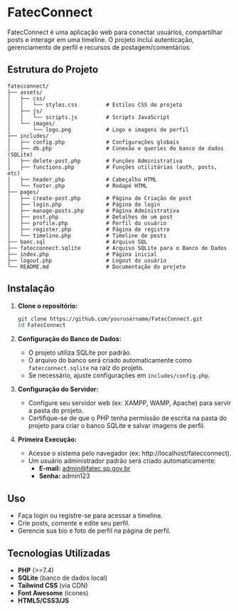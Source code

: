 # FatecConnect

FatecConnect é uma aplicação web para conectar usuários, compartilhar posts e interagir em uma timeline. O projeto inclui autenticação, gerenciamento de perfil e recursos de postagem/comentários.

## Estrutura do Projeto

```
fatecconnect/
├── assets/
│   ├── css/
│   │   └── styles.css         # Estilos CSS do projeto
│   ├── js/
│   │   └── scripts.js         # Scripts JavaScript
│   └── images/
│       └── logo.png           # Logo e imagens de perfil
├── includes/
│   ├── config.php             # Configurações globais
│   ├── db.php                 # Conexão e queries do banco de dados (SQLite)
│   ├── delete-post.php        # Funções Administrativa
│   ├── functions.php          # Funções utilitárias (auth, posts, etc)
│   ├── header.php             # Cabeçalho HTML
│   └── footer.php             # Rodapé HTML
├── pages/
│   ├── create-post.php        # Página de Criação de post
│   ├── login.php              # Página de login
│   ├── manage-posts.php       # Página Administrativa
│   ├── post.php               # Detalhes de um post
│   ├── profile.php            # Perfil do usuário
│   ├── register.php           # Página de registro
│   └── timeline.php           # Timeline de posts
├── banc.sql                   # Arquivo SQL
├── fatecconnect.sqlite        # Arquivo SQLite para o Banco de Dados
├── index.php                  # Página inicial
├── logout.php                 # Logout do usuário
└── README.md                  # Documentação do projeto
```

## Instalação

1. **Clone o repositório:**
   ```sh
   git clone https://github.com/yourusername/FatecConnect.git
   cd FatecConnect
   ```

2. **Configuração do Banco de Dados:**
   - O projeto utiliza SQLite por padrão.
   - O arquivo do banco será criado automaticamente como `fatecconnect.sqlite` na raiz do projeto.
   - Se necessário, ajuste configurações em `includes/config.php`.

3. **Configuração do Servidor:**
   - Configure seu servidor web (ex: XAMPP, WAMP, Apache) para servir a pasta do projeto.
   - Certifique-se de que o PHP tenha permissão de escrita na pasta do projeto para criar o banco SQLite e salvar imagens de perfil.

4. **Primeira Execução:**
   - Acesse o sistema pelo navegador (ex: http://localhost/fatecconnect).
   - Um usuário administrador padrão será criado automaticamente:
     - **E-mail:** admin@fatec.sp.gov.br
     - **Senha:** admin123

## Uso

- Faça login ou registre-se para acessar a timeline.
- Crie posts, comente e edite seu perfil.
- Gerencie sua bio e foto de perfil na página de perfil.

## Tecnologias Utilizadas

- **PHP** (>=7.4)
- **SQLite** (banco de dados local)
- **Tailwind CSS** (via CDN)
- **Font Awesome** (ícones)
- **HTML5/CSS3/JS**
